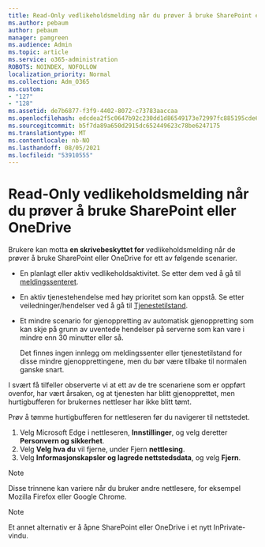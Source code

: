 ```yaml
---
title: Read-Only vedlikeholdsmelding når du prøver å bruke SharePoint eller OneDrive
ms.author: pebaum
author: pebaum
manager: pamgreen
ms.audience: Admin
ms.topic: article
ms.service: o365-administration
ROBOTS: NOINDEX, NOFOLLOW
localization_priority: Normal
ms.collection: Adm_O365
ms.custom:
- "127"
- "128"
ms.assetid: de7b6877-f3f9-4402-8072-c73783aaccaa
ms.openlocfilehash: edcdea2f5c0647b92c230dd1d86549173e72997fc885195cde688b3b17710a2c
ms.sourcegitcommit: b5f7da89a650d2915dc652449623c78be6247175
ms.translationtype: MT
ms.contentlocale: nb-NO
ms.lasthandoff: 08/05/2021
ms.locfileid: "53910555"
---
```

# <a name="read-only-for-maintenance-message-when-attempting-to-use-sharepoint-or-onedrive"></a>Read-Only vedlikeholdsmelding når du prøver å bruke SharePoint eller OneDrive

Brukere kan motta **en skrivebeskyttet for** vedlikeholdsmelding når de prøver å bruke SharePoint eller OneDrive for ett av følgende scenarier. 

-   En planlagt eller aktiv vedlikeholdsaktivitet.  Se etter dem ved å gå til [meldingssenteret](https://portal.office.com/adminportal/home#/messagecenter).
-   En aktiv tjenestehendelse med høy prioritet som kan oppstå. Se etter veiledninger/hendelser ved å gå til [Tjenestetilstand](https://portal.office.com/adminportal/home#/servicehealth).
-   Et mindre scenario for gjenoppretting av automatisk gjenoppretting som kan skje på grunn av uventede hendelser på serverne som kan vare i mindre enn 30 minutter eller så. 
    
    Det finnes ingen innlegg om meldingssenter eller tjenestetilstand for disse mindre gjenopprettingene, men du bør være tilbake til normalen ganske snart.

I svært få tilfeller observerte vi at ett av de tre scenariene som er oppført ovenfor, har vært årsaken, og at tjenesten har blitt gjenopprettet, men hurtigbufferen for brukernes nettleser har ikke blitt tømt.

Prøv å tømme hurtigbufferen for nettleseren før du navigerer til nettstedet.

1. Velg Microsoft Edge i nettleseren, **Innstillinger**, og velg deretter **Personvern og sikkerhet**.
2. Velg **Velg hva du** vil fjerne, under Fjern **nettlesing**.
3. Velg **Informasjonskapsler og lagrede nettstedsdata**, og velg **Fjern**.

>[!Note] 
> Disse trinnene kan variere når du bruker andre nettlesere, for eksempel Mozilla Firefox eller Google Chrome.

>[!Note] 
> Et annet alternativ er å åpne SharePoint eller OneDrive i et nytt InPrivate-vindu.